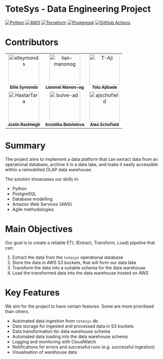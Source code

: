 # ToteSys - Data Engineering Project
[![Python](https://img.shields.io/badge/Python-FFD43B?style=for-the-badge&logo=python&logoColor=blue)](https://www.python.org/)
[![AWS](https://img.shields.io/badge/Amazon_AWS-FF9900?style=for-the-badge&logo=amazonaws&logoColor=white)](https://aws.amazon.com/)
[![Terraform](https://img.shields.io/badge/Terraform-7B42BC?style=for-the-badge&logo=terraform&logoColor=white)](https://www.terraform.io/)
[![Postgresql](https://img.shields.io/badge/PostgreSQL-316192?style=for-the-badge&logo=postgresql&logoColor=white)](https://www.postgresql.org/)
[![GitHub Actions](https://img.shields.io/badge/GitHub_Actions-2088FF?style=for-the-badge&logo=github-actions&logoColor=white)](https://github.com/features/actions)

# Contributors
<table>
  <tr>
    <td align="center">
      <a href="https://github.com/ellsymonds">
        <img src="https://github.com/ellsymonds.png" width="100px;" alt="ellsymonds"/>
        <br />
        <sub><b>Ellie Symonds</b></sub>
      </a>
    </td>
    <td align="center">
      <a href="https://github.com/lian-manonog">
        <img src="https://github.com/lian-manonog.png" width="100px;" alt="lian-manonog"/>
        <br />
        <sub><b>Lianmei Manon-og</b></sub>
      </a>
    </td>
    <td align="center">
      <a href="https://github.com/T-Aji">
        <img src="https://github.com/T-Aji.png" width="100px;" alt="T-Aji"/>
        <br />
        <sub><b>Tolu Ajibade</b></sub>
      </a>
    </td>
  </tr>
  <tr>
    <td align="center">
      <a href="https://github.com/HastarTara">
        <img src="https://github.com/HastarTara.png" width="100px;" alt="HastarTara"/>
        <br />
        <sub><b>Joslin Rashleigh</b></sub>
      </a>
    </td>
    <td align="center">
      <a href="https://github.com/bulve-ad">
        <img src="https://github.com/bulve-ad.png" width="100px;" alt="bulve-ad"/>
        <br />
        <sub><b>Anzelika Belotelova</b></sub>
      </a>
    </td>
    <td align="center">
      <a href="https://github.com/ajschofield">
        <img src="https://github.com/ajschofield.png" width="100px;" alt="ajschofield"/>
        <br />
        <sub><b>Alex Schofield</b></sub>
      </a>
    </td>
  </tr>
</table>

# Summary
The project aims to implement a data platform that can extract data from an
operational database, archive it in a data lake, and make it easily accessible
within a remodelled OLAP data warehouse.

The solution showcases our skills in:

- Python
- PostgreSQL
- Database modelling
- Amazon Web Services (AWS)
- Agile methodologies

# Main Objectives

Our goal is to create a reliable ETL (Extract, Transform, Load) pipeline that
can:

1. Extract the data from the `totesys` operational database
2. Store the data in AWS S3 buckets, that will form our data lake
3. Transform the data into a suitable schema for the data warehouse
4. Load the transformed data into the data warehouse hosted on AWS

# Key Features

We aim for the project to have certain features. Some are more prioritised than
others.

- Automated data ingestion from `totesys` db
- Data storage for ingested and processed data in S3 buckets
- Data transformation for data warehouse schema
- Automated data loading into the data warehouse schema
- Logging and monitoring with CloudWatch
- Notifications for errors and successful runs (e.g. successful ingestion)
- Visualisation of warehouse data
